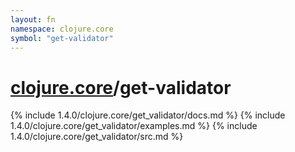 ```yaml
---
layout: fn
namespace: clojure.core
symbol: "get-validator"
---
```


# [clojure.core](../)/get-validator

{% include 1.4.0/clojure.core/get_validator/docs.md %}
{% include 1.4.0/clojure.core/get_validator/examples.md %}
{% include 1.4.0/clojure.core/get_validator/src.md %}

